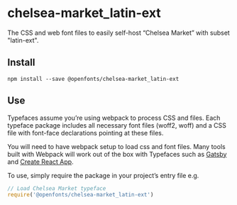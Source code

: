 
# chelsea-market_latin-ext

The CSS and web font files to easily self-host “Chelsea Market” with subset "latin-ext".

## Install

`npm install --save @openfonts/chelsea-market_latin-ext`

## Use

Typefaces assume you’re using webpack to process CSS and files. Each typeface
package includes all necessary font files (woff2, woff) and a CSS file with
font-face declarations pointing at these files.

You will need to have webpack setup to load css and font files. Many tools built
with Webpack will work out of the box with Typefaces such as [Gatsby](https://github.com/gatsbyjs/gatsby)
and [Create React App](https://github.com/facebookincubator/create-react-app).

To use, simply require the package in your project’s entry file e.g.

```javascript
// Load Chelsea Market typeface
require('@openfonts/chelsea-market_latin-ext')
```
